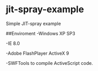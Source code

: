 # jit-spray-example
Simple JIT-spray example

##Enviroment
-Windows XP SP3

-IE 8.0

-Adobe FlashPlayer ActiveX 9

-SWFTools to compile ActiveScript code.

